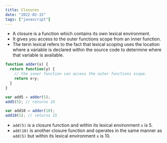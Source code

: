 ```yaml
---
title: Closures
date: "2022-02-15"
tags: ["javascript"]
---
```


- A closure is a function which contains its own lexical environment.
- It gives you access to the outer functions scope from an inner function.
- The term lexical refers to the fact that lexical scoping uses the location where a variable is declared within the source code to determine where that variable is available. 

```javascript 
function adder(x) {
  return function(y) {
    // the inner function can access the outer functions scope.
    return x+y; 
  }
}

var add5 = adder(5);
add5(5); // returns 10

var add10 = adder(10);
add10(5); // returns 15
```

- `add(5)` is a closure function and within its lexical environment `x` is 5.
- `add(10)` is another closure function and operates in the same manner as `add(5)` but within its lexical environment `x` is 10.